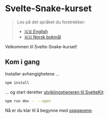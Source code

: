# Svelte-Snake-kurset

> Les på det språket du foretrekker:
>
> - [🇬🇧 English][readme-eng]
> - [🇳🇴 Norsk bokmål][readme-nob]

Velkommen til Svelte-Snake-kurset!

## Kom i gang

Installer avhengighetene …

```bash
npm install
```

… og start deretter [utviklingstjeneren til SvelteKit](https://kit.svelte.dev/):

```bash
npm run dev -- --open
```

Nå er du klar til å begynne med [oppgavene](./TASKS.md).

[readme-eng]: .
[readme-nob]: ./locale/nob/README.md
